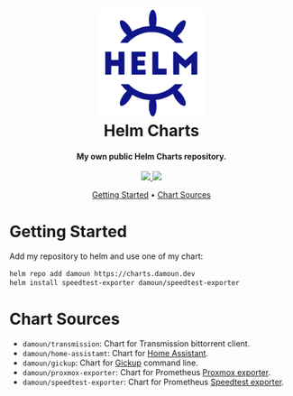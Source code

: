 <h1 align="center">
  <br><img src="project-logo.svg" height="192px">
  <br>
  Helm Charts
  <br>
</h1>

<h4 align="center">My own public Helm Charts repository.</h4>

<p align="center">
  <a href="https://github.com/damoun/helm-charts/actions/workflows/lint-test.yaml">
      <img src="https://github.com/damoun/helm-charts/actions/workflows/lint-test.yaml/badge.svg">
  </a>
  <a href="https://github.com/damoun/helm-charts/actions/workflows/release.yaml">
      <img src="https://github.com/damoun/helm-charts/actions/workflows/release.yaml/badge.svg">
  </a>
</p>

<p align="center">
  <a href="#getting-started">Getting Started</a> •
  <a href="#chart-sources">Chart Sources</a>
</p>

# Getting Started

Add my repository to helm and use one of my chart:

```
helm repo add damoun https://charts.damoun.dev
helm install speedtest-exporter damoun/speedtest-exporter
```

# Chart Sources

* `damoun/transmission`: Chart for Transmission bittorrent client.
* `damoun/home-assistamt`: Chart for [Home Assistant](https://www.home-assistant.io).
* `damoun/gickup`: Chart for [Gickup](https://github.com/cooperspencer/gickup) command line.
* `damoun/proxmox-exporter`: Chart for Prometheus [Proxmox exporter](https://github.com/prometheus-pve/prometheus-pve-exporter).
* `damoun/speedtest-exporter`: Chart for Prometheus [Speedtest exporter](https://github.com/danopstech/speedtest_exporter).
